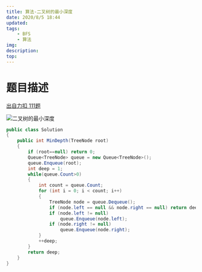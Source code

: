 ```yaml
---
title: 算法-二叉树的最小深度
date: 2020/8/5 18:44
updated: 
tags: 
    - BFS
    - 算法
img: 
description:
top: 
---
```

# 题目描述
[出自力扣 111题]([www.baudu.com](https://leetcode-cn.com/problems/minimum-depth-of-binary-tree/))

![二叉树的最小深度]()



```csharp
public class Solution 
{
    public int MinDepth(TreeNode root) 
    {
        if (root==null) return 0;
        Queue<TreeNode> queue = new Queue<TreeNode>();
        queue.Enqueue(root);
        int deep = 1;
        while(queue.Count>0)
        {
            int count = queue.Count;
            for (int i = 0; i < count; i++)
            {
                TreeNode node = queue.Dequeue();
                if (node.left == null && node.right == null) return deep;
                if (node.left != null)
                    queue.Enqueue(node.left);
                if (node.right != null)
                    queue.Enqueue(node.right);
            }
            ++deep;
        }
        return deep;
    }
}
```

